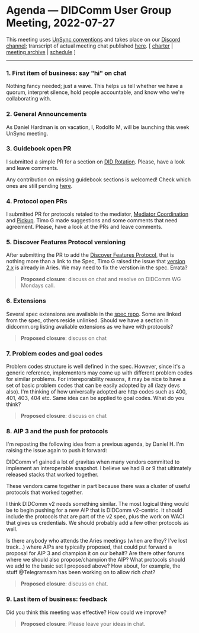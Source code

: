 # Agenda &mdash; DIDComm User Group Meeting, 2022-07-27

This meeting uses [UnSync conventions](https://hackmd.io/@dhh1128/Sk5_Gb2J9) and takes place on our [Discord channel](https://discord.gg/eNN4Wns6Jb); transcript of actual meeting chat published [here](202?-??-??-transcript.md).
[ [charter](https://github.com/decentralized-identity/didcomm-usergroup/tree/main/charter.md) | [meeting archive](https://github.com/decentralized-identity/didcomm-usergroup/tree/main/meetings/) |  [schedule](https://github.com/decentralized-identity/didcomm-usergroup/tree/main/schedule.md) ]

<hr>

### 1. First item of business: say "hi" on chat
Nothing fancy needed; just a wave. This helps us tell whether we have a quorum, interpret silence, hold people accountable, and know who we're collaborating with.

### 2. General Announcements

As Daniel Hardman is on vacation, I, Rodolfo M, will be launching this week UnSync meeting.

### 3. Guidebook open PR
I submitted a simple PR for a section on [DID Rotation](https://github.com/decentralized-identity/didcomm.org). Please, have a look and leave comments.

Any contribution on missing guidebook sections is welcomed! Check which ones are still pending [here](https://github.com/decentralized-identity/didcomm.org/tree/main/site/content/book/v2).

### 4. Protocol open PRs
I submitted PR for protocols retaled to the mediator, [Mediator Coordination](https://github.com/decentralized-identity/didcomm.org/pull/50) and [Pickup](https://github.com/decentralized-identity/didcomm.org/pull/52). Timo G made suggestions and some comments that need agreement. Please, have a look at the PRs and leave comments. 

### 5. Discover Features Protocol versioning
After submitting the PR to add the [Discover Features Protocol](https://github.com/decentralized-identity/didcomm.org/pull/51), that is nothing more than a link to the Spec, Timo G raised the issue that [version 2.x](https://github.com/hyperledger/aries-rfcs/tree/main/features/0557-discover-features-v2) is already in Aries. We may need to fix the verstion in the spec. Errata?
>**Proposed closure**: discuss on chat and resolve on DIDComm WG Mondays call.

### 6. Extensions
Several spec extensions are available in the [spec repo](https://github.com/decentralized-identity/didcomm-messaging/tree/main/extensions). Some are linked from the spec, others reside unlinked. Should we have a section in didcomm.org listing avaliable extensions as we have with protocols?
>**Proposed closure**: discuss on chat

### 7. Problem codes and goal codes
Problem codes structure is well defined in the spec. However, since it's a generic reference, implementors may come up with different problem codes for similar problems. For intereporability reasons, it may be nice to have a set of basic problem codes that can be easily adopted by all (lazy devs also). I'm thinking of how universally adopted are http codes such as 400, 401, 403, 404 etc.
Same idea can be applied to goal codes. What do you think?
>**Proposed closure**: discuss on chat

### 8. AIP 3 and the push for protocols

I'm reposting the following idea from a previous agenda, by Daniel H. I'm raising the issue again to push it forward: 

DIDComm v1 gained a lot of gravitas when many vendors committed to implement an interoperable snapshot. I believe we had 8 or 9 that ultimately released stacks that worked together.

These vendors came together in part because there was a cluster of useful protocols that worked together.

I think DIDComm v2 needs something similar. The most logical thing would be to begin pushing for a new AIP that is DIDComm v2-centric. It should include the protocols that are part of the v2 spec, plus the work on WACI that gives us credentials. We should probably add a few other protocols as well.

Is there anybody who attends the Aries meetings (when are they? I've lost track...) where AIPs are typically proposed, that could put forward a proposal for AIP 3 and champion it on our behalf? Are there other forums where we should also propose/champion the AIP? What protocols should we add to the basic set I proposed above? How about, for example, the stuff @Telegramsam has been working on to allow rich chat? 

>**Proposed closure**: discuss on chat.

### 9. Last item of business: feedback

Did you think this meeting was effective? How could we improve?

>**Proposed closure**: Please leave your ideas in chat.

